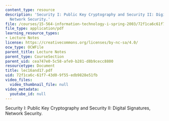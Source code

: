 ```yaml
---
content_type: resource
description: 'Security I: Public Key Cryptography and Security II: Digital Signatures,
  Network Security.'
file: /courses/15-564-information-technology-i-spring-2003/72f1ca6c61f743d09f55edb9828e51fb_lec16and17.pdf
file_type: application/pdf
learning_resource_types:
- Lecture Notes
license: https://creativecommons.org/licenses/by-nc-sa/4.0/
ocw_type: OCWFile
parent_title: Lecture Notes
parent_type: CourseSection
parent_uid: cea747e0-5c58-afe9-b281-d8b9cecc8800
resourcetype: Document
title: lec16and17.pdf
uid: 72f1ca6c-61f7-43d0-9f55-edb9828e51fb
video_files:
  video_thumbnail_file: null
video_metadata:
  youtube_id: null
---
```

Security I: Public Key Cryptography and Security II: Digital Signatures, Network Security.